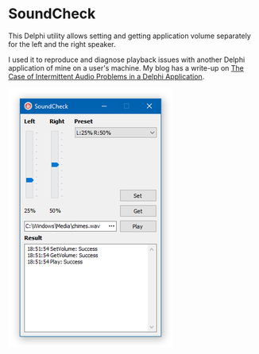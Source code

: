 # SoundCheck
This Delphi utility allows setting and getting application volume separately for the left and the right speaker.

I used it to reproduce and diagnose playback issues with another Delphi application of mine on a user's machine. My blog has a write-up on [The Case of Intermittent Audio Problems in a Delphi Application](https://personalnexus.wordpress.com/2020/08/22/the-case-of-intermittent-audio-problems-in-a-delphi-application/).

![Application main window](res/MainF.png?raw=true)
